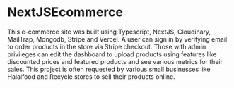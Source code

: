 # NextJSEcommerce
This e-commerce site was built using Typescript, NextJS, Cloudinary, MailTrap, Mongodb, Stripe and Vercel. A user can sign in by verifying email to order products in the store via Stripe checkout. Those with admin privileges can edit the dashboard to upload products using features like discounted prices and featured products and see various metrics for their sales. This project is often requested by various small businesses like Halalfood and Recycle stores to sell their products online. 


